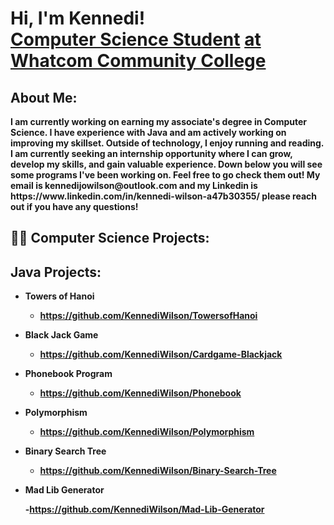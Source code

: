 <h1>Hi, I'm Kennedi! <br/><a href="https://www.linkedin.com/in/kennedi-wilson-a47b30355/">Computer Science Student</a> <a href="https://www.linkedin.com/in/kennedi-wilson-a47b30355/"> at Whatcom Community College </a>
<h2>About Me:</h2>
  <b> I am currently working on earning my associate's degree in Computer Science. I have experience with Java and am actively working on improving my skillset. Outside of technology, I enjoy running and reading. I am currently seeking an internship opportunity where I can grow, develop my skills, and gain valuable experience. Down below you will see some programs I've been working on. Feel free to go check them out! My email is kennedijowilson@outlook.com and my Linkedin is https://www.linkedin.com/in/kennedi-wilson-a47b30355/ please reach out if you have any questions! <b/>  
<h2>👨‍💻 Computer Science Projects:</h2>

<h2> Java Projects:</h2>

- <b> Towers of Hanoi</b>
  - https://github.com/KennediWilson/TowersofHanoi 

- <b> Black Jack Game</b>
  - https://github.com/KennediWilson/Cardgame-Blackjack <b></b></i>

- <b>Phonebook Program</b>
  - https://github.com/KennediWilson/Phonebook

- <b> Polymorphism </b>
  - https://github.com/KennediWilson/Polymorphism

- <b> Binary Search Tree </b>
   - https://github.com/KennediWilson/Binary-Search-Tree
- <b> Mad Lib Generator </b>

   -https://github.com/KennediWilson/Mad-Lib-Generator
      


 

